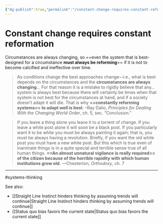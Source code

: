 ```yaml
---
{"dg-publish":true,"permalink":"/constant-change-requires-constant-reformation/"}
---
```


# Constant change requires constant reformation 

Circumstances are always changing, so ==even the system that is best-designed for a circumstance **must always be reforming**== if it is not to become calcified and ineffective over time.

> As conditions change the best approaches change—i.e., what  is best depends on the circumstances and the **circumstances are always changing**… For that reason it is a mistake to rigidly believe that any… system is always best because there will certainly be times when that system is not best for the circumstances at hand, and if a society doesn’t adapt it will die. That is why **==constantly reforming systems== to adapt well is best**. –Ray Dalio, *Principles for Dealing With the Changing World Order*, ch. 5, sec. “Conclusion.”

> If you leave a thing alone you leave it to a torrent of change. If you leave a white post alone it will soon be a black post. If you particularly want it to be white you must be always painting it again; that is, you must be always having a revolution. Briefly, if you want the old white post you must have a new white post. But this which is true even of inanimate things is in a quite special and terrible sense true of all human things. **==An almost unnatural vigilance is really required== of the citizen because of the horrible rapidity with which human institutions grow old.** —Chesterton, *Orthodoxy*, ch. 7

---
#systems-thinking 

See also:
- [[Straight Line Instinct hinders thinking by assuming trends will continue\|Straight Line Instinct hinders thinking by assuming trends will continue]]
- [[Status quo bias favors the current state\|Status quo bias favors the current state]]